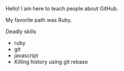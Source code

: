 Hello! I am here to teach people about GitHub.

My favorite path was Ruby.

Deadly skills

* ruby
* git
* javascript
* Killing history using git rebase
